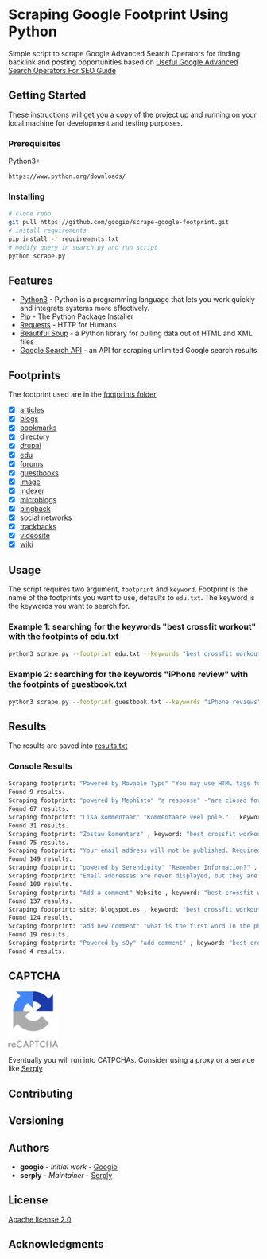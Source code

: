 # Scraping Google Footprint Using Python
Simple script to scrape Google Advanced Search Operators for finding backlink and posting opportunities based on [Useful Google Advanced Search Operators For SEO Guide](https://blog.goog.io/seo/2020/10/30/useful-google-advance-search-operators-for-seo.html)

## Getting Started

These instructions will get you a copy of the project up and running on your local machine for development and testing purposes.

### Prerequisites

Python3+

```
https://www.python.org/downloads/
```

### Installing

```bash
# clone repo
git pull https://github.com/googio/scrape-google-footprint.git
# install requirements
pip install -r requirements.txt
# modify query in search.py and run script
python scrape.py
```

## Features

* [Python3](https://www.python.org/) - Python is a programming language that lets you work quickly
and integrate systems more effectively.
* [Pip](https://pip.pypa.io/en/stable/) - The Python Package Installer
* [Requests](https://requests.readthedocs.io/en/master/) - HTTP for Humans
* [Beautiful Soup](https://requests.readthedocs.io/en/master/) - a Python library for pulling data out of HTML and XML files
* [Google Search API](https://googio.io/) - an API for scraping unlimited Google search results

## Footprints

The footprint used are in the [footprints folder](footprints)

- [x] [articles](footprints/article.txt)
- [x] [blogs](footprints/blog.txt)
- [x] [bookmarks](footprints/bookmark.txt)
- [x] [directory](footprints/directory.txt)
- [x] [drupal](footprints/drupal.txt)
- [x] [edu](footprints/edu.txt)
- [x] [forums](footprints/forums.txt)
- [x] [guestbooks](footprints/guestbook.txt)
- [x] [image](footprints/image.txt)
- [x] [indexer](footprints/indexer.txt)
- [x] [microblogs](footprints/microblog.txt)
- [x] [pingback](footprints/pingback.txt)
- [x] [social networks](footprints/socialnetwork.txt)
- [x] [trackbacks](footprints/trackback.txt)
- [x] [videosite](footprints/videosite.txt)
- [x] [wiki](footprints/wiki.txt)

## Usage
The script requires two argument, `footprint` and `keyword`. Footprint is the name of the footprints you want to use, defaults to `edu.txt`. The keyword is the keywords you want to search for.

### Example 1: searching for the keywords "best crossfit workout" with the footpints of edu.txt
```bash
python3 scrape.py --footprint edu.txt --keywords "best crossfit workout"
```

### Example 2: searching for the keywords "iPhone review" with the footpints of guestbook.txt 
```bash
python3 scrape.py --footprint guestbook.txt --keywords "iPhone reviews"
```

## Results

The results are saved into [results.txt](results.txt)

### Console Results
```bash
Scraping footprint: "Powered by Movable Type" "You may use HTML tags for style" , keyword: "best crossfit workout"
Found 9 results.
Scraping footprint: "powered by Mephisto" "a response" -"are closed for" Email Address Website , keyword: "best crossfit workout"
Found 67 results.
Scraping footprint: "Lisa kommentaar" "Kommentaare veel pole." , keyword: "best crossfit workout"
Found 31 results.
Scraping footprint: "Zostaw komentarz" , keyword: "best crossfit workout"
Found 75 results.
Scraping footprint: "Your email address will not be published. Required fields are marked" , keyword: "best crossfit workout"
Found 149 results.
Scraping footprint: "powered by Serendipity" "Remember Information?" , keyword: "best crossfit workout"
Scraping footprint: "Email addresses are never displayed, but they are required to confirm your comments" , keyword: "best crossfit workout"
Found 100 results.
Scraping footprint: "Add a comment" Website , keyword: "best crossfit workout"
Found 137 results.
Scraping footprint: site:.blogspot.es , keyword: "best crossfit workout"
Found 124 results.
Scraping footprint: "add new comment" "what is the first word in the phrase" , keyword: "best crossfit workout"
Found 19 results.
Scraping footprint: "Powered by s9y" "add comment" , keyword: "best crossfit workout"
Found 4 results.
```

## CAPTCHA

<img src="img/reCAPTCHA-logo@2x.png" width="100">

Eventually you will run into CATPCHAs. Consider using a proxy or a service like [Serply](https://serply.io)



## Contributing

## Versioning

## Authors

* **googio** - *Initial work* - [Googio](https://github.com/googio)
* **serply** - *Maintainer* - [Serply](https://serply.io)

## License
[Apache license 2.0](LICENSE)

## Acknowledgments
